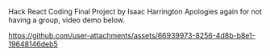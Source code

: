 Hack React Coding Final Project by Isaac Harrington
Apologies again for not having a group, video demo below.



https://github.com/user-attachments/assets/66939973-8256-4d8b-b8e1-19648146deb5

